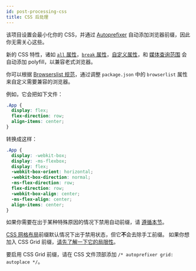 ```yaml
---
id: post-processing-css
title: CSS 后处理
---
```


该项目设置会最小化你的 CSS，并通过 [Autoprefixer](https://github.com/postcss/autoprefixer) 自动添加浏览器前缀，因此你无需关心这些。

新的 CSS 特性，诸如 [`all` 属性](https://developer.mozilla.org/en-US/docs/Web/CSS/all)，[`break` 属性](https://www.w3.org/TR/css-break-3/#breaking-controls)，[自定义属性](https://developer.mozilla.org/en-US/docs/Web/CSS/Using_CSS_variables)，和 [媒体查询范围](https://www.w3.org/TR/mediaqueries-4/#range-context) 会自动添加 polyfill，以兼容老式浏览器。

你可以根据 [Browserslist 规范](https://github.com/browserslist/browserslist#readme)，通过调整 `package.json` 中的 `browserlist` 属性来自定义需要兼容的浏览器。

例如，它会把如下文件：

```css
.App {
  display: flex;
  flex-direction: row;
  align-items: center;
}
```

转换成这样：

```css
.App {
  display: -webkit-box;
  display: -ms-flexbox;
  display: flex;
  -webkit-box-orient: horizontal;
  -webkit-box-direction: normal;
  -ms-flex-direction: row;
  flex-direction: row;
  -webkit-box-align: center;
  -ms-flex-align: center;
  align-items: center;
}
```

如果你需要在出于某种特殊原因的情况下禁用自动前缀，请 [遵循本节](https://github.com/postcss/autoprefixer#disabling)。

[CSS 网格布局](https://developer.mozilla.org/en-US/docs/Web/CSS/CSS_Grid_Layout)前缀默认情况下出于禁用状态，但它**不**会去除手工前缀。
如果你想加入 CSS Grid 前缀，[请先了解一下它的局限性](https://github.com/postcss/autoprefixer#does-autoprefixer-polyfill-grid-layout-for-ie)。

要启用 CSS Grid 前缀，请在 CSS 文件顶部添加 `/* autoprefixer grid: autoplace */`。
